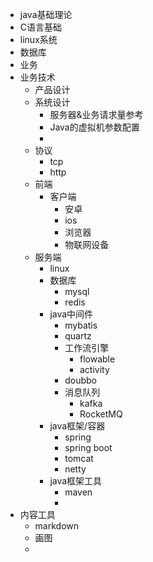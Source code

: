 - java基础理论
- C语言基础
- linux系统
- 数据库
- 业务
- 业务技术
    - 产品设计
    - 系统设计
        - 服务器&业务请求量参考
        - Java的虚拟机参数配置
        - 
    - 协议
        - tcp
        - http
    - 前端
        - 客户端
            - 安卓
            - ios
            - 浏览器
            - 物联网设备 
    - 服务端
        - linux
        - 数据库
            - mysql
            - redis
        - java中间件
            - mybatis
            - quartz
            - 工作流引擎
                - flowable
                - activity
            - doubbo
            - 消息队列
                - kafka
                - RocketMQ
        - java框架/容器
            - spring 
            - spring boot 
            - tomcat
            - netty
        - java框架工具
            - maven
            - 
- 内容工具
    - markdown
    - 画图
    - 
